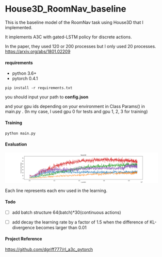 # House3D_RoomNav_baseline

This is the baseline model of the RoomNav task using House3D that I implemented.

It implements A3C with gated-LSTM policy for discrete actions.

In the paper, they used 120 or 200 processes but I only used 20 processes.
https://arxiv.org/abs/1801.02209



#### requirements
- python 3.6+
- pytorch 0.4.1

```
pip install -r requirements.txt 
```

you should input your path to **config.json**

and your gpu ids depending on your environment in Class Params() in main.py . (In my case, I used gpu 0 for tests and gpu 1, 2, 3 for training)



#### Training

```
python main.py 
```

#### Evaluation

![](https://raw.githubusercontent.com/kibeomKim/House3D_baseline/master/img/train_success_rate.png?token=ATkBLxbiNzijzfOOlUTaLUEXosxiHGa1ks5btsfuwA%3D%3D)

Each line represents each env used in the learning.

#### Todo

- [ ] add batch structure 64(batch)*30(continuous actions)
- [ ] add decay the learning rate by a factor of 1.5 when the difference of KL-divergence becomes larger than 0.01



#### Project Reference

https://github.com/dgriff777/rl_a3c_pytorch
